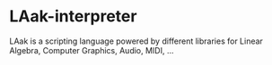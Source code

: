 # LAak-interpreter
LAak is a scripting language powered by different libraries for Linear Algebra, Computer Graphics, Audio, MIDI, ...
